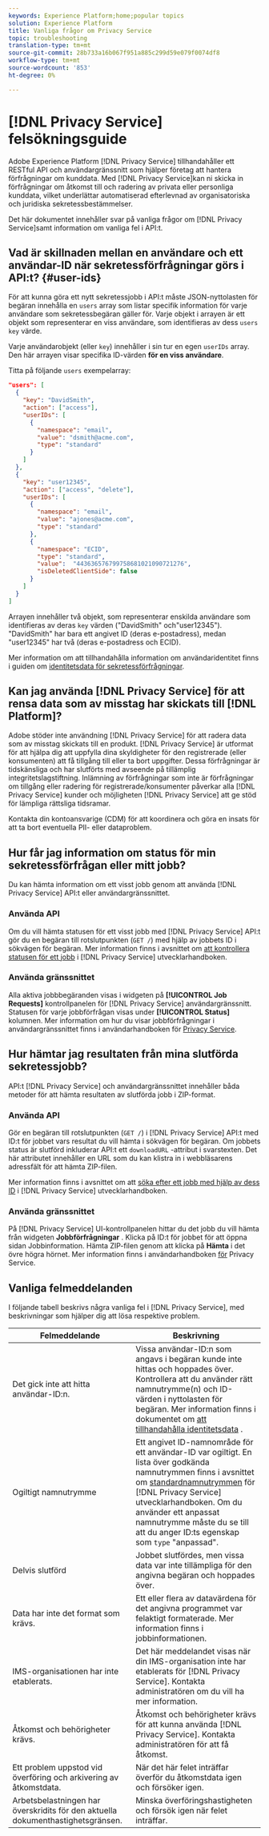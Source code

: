```yaml
---
keywords: Experience Platform;home;popular topics
solution: Experience Platform
title: Vanliga frågor om Privacy Service
topic: troubleshooting
translation-type: tm+mt
source-git-commit: 28b733a16b067f951a885c299d59e079f0074df8
workflow-type: tm+mt
source-wordcount: '853'
ht-degree: 0%

---
```



# [!DNL Privacy Service] felsökningsguide

Adobe Experience Platform [!DNL Privacy Service] tillhandahåller ett RESTful API och användargränssnitt som hjälper företag att hantera förfrågningar om kunddata. Med [!DNL Privacy Service]kan ni skicka in förfrågningar om åtkomst till och radering av privata eller personliga kunddata, vilket underlättar automatiserad efterlevnad av organisatoriska och juridiska sekretessbestämmelser.

Det här dokumentet innehåller svar på vanliga frågor om [!DNL Privacy Service]samt information om vanliga fel i API:t.

## Vad är skillnaden mellan en användare och ett användar-ID när sekretessförfrågningar görs i API:t? {#user-ids}

För att kunna göra ett nytt sekretessjobb i API:t måste JSON-nyttolasten för begäran innehålla en `users` array som listar specifik information för varje användare som sekretessbegäran gäller för. Varje objekt i arrayen är ett objekt som representerar en viss användare, som identifieras av dess `users` `key` värde.

Varje användarobjekt (eller `key`) innehåller i sin tur en egen `userIDs` array. Den här arrayen visar specifika ID-värden **för en viss användare**.

Titta på följande `users` exempelarray:

```json
"users": [
  {
    "key": "DavidSmith",
    "action": ["access"],
    "userIDs": [
      {
        "namespace": "email",
        "value": "dsmith@acme.com",
        "type": "standard"
      }
    ]
  },
  {
    "key": "user12345",
    "action": ["access", "delete"],
    "userIDs": [
      {
        "namespace": "email",
        "value": "ajones@acme.com",
        "type": "standard"
      },
      {
        "namespace": "ECID",
        "type": "standard",
        "value":  "443636576799758681021090721276",
        "isDeletedClientSide": false
      }
    ]
  }
]
```

Arrayen innehåller två objekt, som representerar enskilda användare som identifieras av deras `key` värden (&quot;DavidSmith&quot; och&quot;user12345&quot;). &quot;DavidSmith&quot; har bara ett angivet ID (deras e-postadress), medan &quot;user12345&quot; har två (deras e-postadress och ECID).

Mer information om att tillhandahålla information om användaridentitet finns i guiden om [identitetsdata för sekretessförfrågningar](identity-data.md).


## Kan jag använda [!DNL Privacy Service] för att rensa data som av misstag har skickats till [!DNL Platform]?

Adobe stöder inte användning [!DNL Privacy Service] för att radera data som av misstag skickats till en produkt. [!DNL Privacy Service] är utformat för att hjälpa dig att uppfylla dina skyldigheter för den registrerade (eller konsumenten) att få tillgång till eller ta bort uppgifter. Dessa förfrågningar är tidskänsliga och har slutförts med avseende på tillämplig integritetslagstiftning. Inlämning av förfrågningar som inte är förfrågningar om tillgång eller radering för registrerade/konsumenter påverkar alla [!DNL Privacy Service] kunder och möjligheten [!DNL Privacy Service] att ge stöd för lämpliga rättsliga tidsramar.

Kontakta din kontoansvarige (CDM) för att koordinera och göra en insats för att ta bort eventuella PII- eller dataproblem.

## Hur får jag information om status för min sekretessförfrågan eller mitt jobb?

Du kan hämta information om ett visst jobb genom att använda [!DNL Privacy Service] API:t eller användargränssnittet.

### Använda API

Om du vill hämta statusen för ett visst jobb med [!DNL Privacy Service] API:t gör du en begäran till rotslutpunkten (`GET /`) med hjälp av jobbets ID i sökvägen för begäran. Mer information finns i avsnittet om [att kontrollera statusen för ett jobb](api/privacy-jobs.md#check-the-status-of-a-job) i [!DNL Privacy Service] utvecklarhandboken.

### Använda gränssnittet

Alla aktiva jobbbegäranden visas i widgeten på **[!UICONTROL Job Requests]** kontrollpanelen för [!DNL Privacy Service] användargränssnitt. Statusen för varje jobbförfrågan visas under **[!UICONTROL Status]** kolumnen. Mer information om hur du visar jobbförfrågningar i användargränssnittet finns i användarhandboken för [Privacy Service](ui/user-guide.md).

## Hur hämtar jag resultaten från mina slutförda sekretessjobb?

API:t [!DNL Privacy Service] och användargränssnittet innehåller båda metoder för att hämta resultaten av slutförda jobb i ZIP-format.

### Använda API

Gör en begäran till rotslutpunkten (`GET /`) i [!DNL Privacy Service] API:t med ID:t för jobbet vars resultat du vill hämta i sökvägen för begäran. Om jobbets status är slutförd inkluderar API:t ett `downloadURL` -attribut i svarstexten. Det här attributet innehåller en URL som du kan klistra in i webbläsarens adressfält för att hämta ZIP-filen.

Mer information finns i avsnittet om att [söka efter ett jobb med hjälp av dess ID](api/privacy-jobs.md#check-the-status-of-a-job) i [!DNL Privacy Service] utvecklarhandboken.

### Använda gränssnittet

På [!DNL Privacy Service] UI-kontrollpanelen hittar du det jobb du vill hämta från widgeten **Jobbförfrågningar** . Klicka på ID:t för jobbet för att öppna sidan Jobbinformation. Hämta ZIP-filen genom att klicka på **Hämta** i det övre högra hörnet. Mer information finns i användarhandboken [för](ui/user-guide.md) Privacy Service.

## Vanliga felmeddelanden

I följande tabell beskrivs några vanliga fel i [!DNL Privacy Service], med beskrivningar som hjälper dig att lösa respektive problem.

| Felmeddelande | Beskrivning |
| --- | --- |
| Det gick inte att hitta användar-ID:n. | Vissa användar-ID:n som angavs i begäran kunde inte hittas och hoppades över. Kontrollera att du använder rätt namnutrymme(n) och ID-värden i nyttolasten för begäran. Mer information finns i dokumentet om [att tillhandahålla identitetsdata](./identity-data.md) . |
| Ogiltigt namnutrymme | Ett angivet ID-namnområde för ett användar-ID var ogiltigt. En lista över godkända namnutrymmen finns i avsnittet om [standardnamnutrymmen](./api/appendix.md#standard-namespaces) för [!DNL Privacy Service] utvecklarhandboken. Om du använder ett anpassat namnutrymme måste du se till att du anger ID:ts egenskap som `type` &quot;anpassad&quot;. |
| Delvis slutförd | Jobbet slutfördes, men vissa data var inte tillämpliga för den angivna begäran och hoppades över. |
| Data har inte det format som krävs. | Ett eller flera av datavärdena för det angivna programmet var felaktigt formaterade. Mer information finns i jobbinformationen. |
| IMS-organisationen har inte etablerats. | Det här meddelandet visas när din IMS-organisation inte har etablerats för [!DNL Privacy Service]. Kontakta administratören om du vill ha mer information. |
| Åtkomst och behörigheter krävs. | Åtkomst och behörigheter krävs för att kunna använda [!DNL Privacy Service]. Kontakta administratören för att få åtkomst. |
| Ett problem uppstod vid överföring och arkivering av åtkomstdata. | När det här felet inträffar överför du åtkomstdata igen och försöker igen. |
| Arbetsbelastningen har överskridits för den aktuella dokumenthastighetsgränsen. | Minska överföringshastigheten och försök igen när felet inträffar. |
